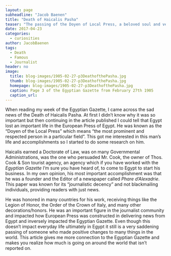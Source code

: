 ```yaml
---
layout: page
subheadline: "Jacob Baenen"
title: "Death of Haicalis Pasha"
teaser: "The passing of the Doyen of Local Press, a beloved soul and very important man in Egypt."
date: 2017-04-23
categories:
  - curiosities
author: JacobBaenen
tags:
  - Death
  - Famous
  - Journalist
header: no
image:
  title: blog-images/1905-02-27-p3DeathofthePasha.jpg
  thumb: blog-images/1905-02-27-p3DeathofthePasha.jpg
  homepage: blog-images/1905-02-27-p3DeathofthePasha.jpg
  caption: Page 3 of the Egyptian Gazette from February 27th 1905
  caption_url:
---
```

When reading my week of the Egyptian Gazette, I came across the sad news of the Death of Haicalis Pasha. At first I didn’t know why it was so important but then continuing in the article published I could tell that Egypt lost an important life in the European Press of Egypt. He was known as the “Doyen of the Local Press” which means “the most prominent and respected person in a particular field”.  This got me interested in this man’s life and accomplishments so I started to do some research on him.

Haicalis earned a Doctorate of Law, was on many Governmental Administrations, was the one who persuaded Mr. Cook, the owner of Thos. Cook & Son tourist agency, an agency which if you have worked with the *Egyptian Gazette* I’m sure you have heard of, to come to Egypt to start his business. In my own opinion, his most important accomplishment was that he was a founder and the Editor of a newspaper called *Phare d’Alexadrie*. This paper was known for its “journalistic decency” and not blackmailing individuals, providing readers with just news.

He was honored in many countries for his work, receiving things like the Legion of Honor, the Order of the Crown of Italy, and many other decorations/honors. He was an important figure in the journalist community and impacted how European Press was constructed in delivering news from Egypt and inversely impacted the Egyptian Gazette.  Even though this doesn’t impact everyday life ultimately in Egypt it still is a very saddening passing of someone who made positive changes to many things in the world. This article gives me more connection to the Egyptian Gazette and makes you realize how much is going on around the world that isn’t reported on.  
